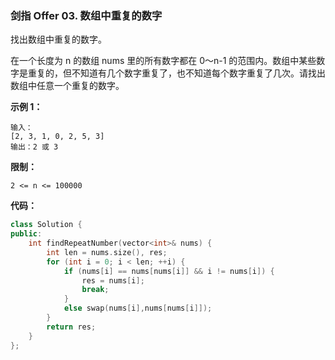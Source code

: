 ### 剑指 Offer 03. 数组中重复的数字

找出数组中重复的数字。

在一个长度为 n 的数组 nums 里的所有数字都在 0～n-1 的范围内。数组中某些数字是重复的，但不知道有几个数字重复了，也不知道每个数字重复了几次。请找出数组中任意一个重复的数字。

**示例 1：**
```
输入：
[2, 3, 1, 0, 2, 5, 3]
输出：2 或 3 
```

**限制：**
```
2 <= n <= 100000
```

**代码：**
```cpp
class Solution {
public:
    int findRepeatNumber(vector<int>& nums) {
        int len = nums.size(), res;
        for (int i = 0; i < len; ++i) {
            if (nums[i] == nums[nums[i]] && i != nums[i]) {
                res = nums[i];
                break;
            }
            else swap(nums[i],nums[nums[i]]);
        }
        return res;
    }
};
```

